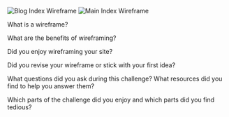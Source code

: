 ![Blog Index Wireframe](/Yoonis.github.io/blog/wireframe-blog-index.png)
![Main Index Wireframe](/Yoonis.github.io/imgs/wireframe-index.png)

What is a wireframe?

What are the benefits of wireframing?

Did you enjoy wireframing your site?

Did you revise your wireframe or stick with your first idea?

What questions did you ask during this challenge? What resources did you find to help you answer them?

Which parts of the challenge did you enjoy and which parts did you find tedious?